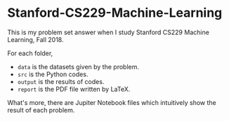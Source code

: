 # Stanford-CS229-Machine-Learning

This is my problem set answer when I study Stanford CS229 Machine Learning, Fall 2018.

For each folder,
* `data` is the datasets given by the problem.
* `src` is the Python codes.
* `output` is the results of codes.
* `report` is the PDF file written by LaTeX.

What's more, there are Jupiter Notebook files which intuitively show the result of each problem.
